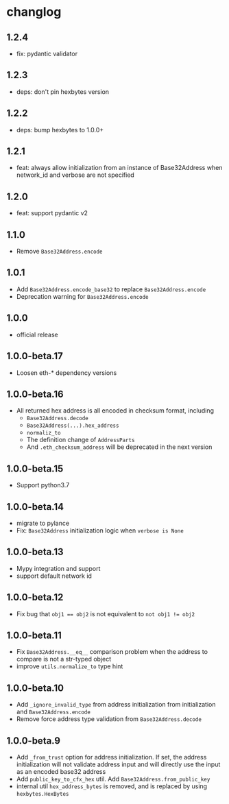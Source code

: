 # changlog

## 1.2.4

* fix: pydantic validator

## 1.2.3

* deps: don't pin hexbytes version

## 1.2.2

* deps: bump hexbytes to 1.0.0+

## 1.2.1

* feat: always allow initialization from an instance of Base32Address when network_id and verbose are not specified

## 1.2.0

* feat: support pydantic v2

## 1.1.0

* Remove `Base32Address.encode`

## 1.0.1

* Add `Base32Address.encode_base32` to replace `Base32Address.encode`
* Deprecation warning for `Base32Address.encode`

## 1.0.0

* official release

## 1.0.0-beta.17

* Loosen eth-* dependency versions

## 1.0.0-beta.16

* All returned hex address is all encoded in checksum format, including
  * `Base32Address.decode`
  * `Base32Address(...).hex_address`
  * `normaliz_to`
  * The definition change of `AddressParts`
  * And `.eth_checksum_address` will be deprecated in the next version

## 1.0.0-beta.15

* Support python3.7

## 1.0.0-beta.14

* migrate to pylance
* Fix: `Base32Address` initialization logic when `verbose is None`

## 1.0.0-beta.13

* Mypy integration and support
* support default network id

## 1.0.0-beta.12

* Fix bug that `obj1 == obj2` is not equivalent to `not obj1 != obj2`

## 1.0.0-beta.11

* Fix `Base32Address.__eq__` comparison problem when the address to compare is not a str-typed object
* improve `utils.normalize_to` type hint

## 1.0.0-beta.10

* Add `_ignore_invalid_type` from address initialization from initialization and `Base32Address.encode`
* Remove force address type validation from `Base32Address.decode`

## 1.0.0-beta.9

* Add `_from_trust` option for address initialization. If set, the address initialization will not validate address input and will directly use the input as an encoded base32 address
* Add `public_key_to_cfx_hex` util. Add `Base32Address.from_public_key`
* internal util `hex_address_bytes` is removed, and is replaced by using `hexbytes.HexBytes`
